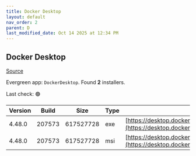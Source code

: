 ```yaml
---
title: Docker Desktop
layout: default
nav_order: 2
parent: D
last_modified_date: Oct 14 2025 at 12:34 PM
---
```


## Docker Desktop

[Source](https://www.docker.com/products/docker-desktop/)

Evergreen app: `DockerDesktop`. Found **2** installers.

Last check: 🟢

| Version | Build  | Size      | Type | URI                                                                                                                                                                    |
| ------- | ------ | --------- | ---- | ---------------------------------------------------------------------------------------------------------------------------------------------------------------------- |
| 4.48.0  | 207573 | 617527728 | exe  | [https://desktop.docker.com/win/main/amd64/207573/Docker%20Desktop%20Installer.exe](https://desktop.docker.com/win/main/amd64/207573/Docker%20Desktop%20Installer.exe) |
| 4.48.0  | 207573 | 617527728 | msi  | [https://desktop.docker.com/win/main/amd64/207573/DockerDesktop.msi](https://desktop.docker.com/win/main/amd64/207573/DockerDesktop.msi)                               |
